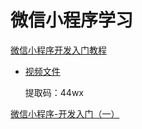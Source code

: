 

# 微信小程序学习

[微信小程序开发入门教程](https://www.cnblogs.com/niejunchan/p/5904365.html)

* [视频文件](https://pan.baidu.com/s/1SXrIYmgV6w-sLaznL3gMEg)

  提取码：44wx

[微信小程序-开发入门（一）](https://www.cnblogs.com/gulei/p/6589177.html)

